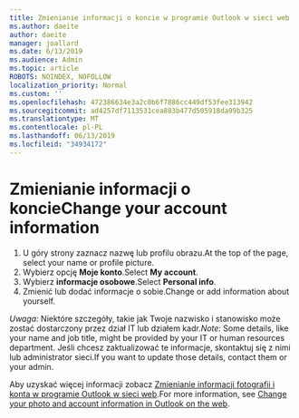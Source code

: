 ```yaml
---
title: Zmienianie informacji o koncie w programie Outlook w sieci web
ms.author: daeite
author: daeite
manager: joallard
ms.date: 6/13/2019
ms.audience: Admin
ms.topic: article
ROBOTS: NOINDEX, NOFOLLOW
localization_priority: Normal
ms.custom: ''
ms.openlocfilehash: 472386634e3a2c0b6f7886cc449df53fee313942
ms.sourcegitcommit: ad4257df7113531cea883b477d505918da99b325
ms.translationtype: MT
ms.contentlocale: pl-PL
ms.lasthandoff: 06/13/2019
ms.locfileid: "34934172"
---
```

# <a name="change-your-account-information"></a><span data-ttu-id="81869-102">Zmienianie informacji o koncie</span><span class="sxs-lookup"><span data-stu-id="81869-102">Change your account information</span></span>

1. <span data-ttu-id="81869-103">U góry strony zaznacz nazwę lub profilu obrazu.</span><span class="sxs-lookup"><span data-stu-id="81869-103">At the top of the page, select your name or profile picture.</span></span>
1. <span data-ttu-id="81869-104">Wybierz opcję **Moje konto**.</span><span class="sxs-lookup"><span data-stu-id="81869-104">Select **My account**.</span></span>
1. <span data-ttu-id="81869-105">Wybierz **informacje osobowe**.</span><span class="sxs-lookup"><span data-stu-id="81869-105">Select **Personal info**.</span></span>
1. <span data-ttu-id="81869-106">Zmienić lub dodać informacje o sobie.</span><span class="sxs-lookup"><span data-stu-id="81869-106">Change or add information about yourself.</span></span>

<span data-ttu-id="81869-107">*Uwaga:* Niektóre szczegóły, takie jak Twoje nazwisko i stanowisko może zostać dostarczony przez dział IT lub działem kadr.</span><span class="sxs-lookup"><span data-stu-id="81869-107">*Note:* Some details, like your name and job title, might be provided by your IT or human resources department.</span></span> <span data-ttu-id="81869-108">Jeśli chcesz zaktualizować te informacje, skontaktuj się z nimi lub administrator sieci.</span><span class="sxs-lookup"><span data-stu-id="81869-108">If you want to update those details, contact them or your admin.</span></span>

<span data-ttu-id="81869-109">Aby uzyskać więcej informacji zobacz [Zmienianie informacji fotografii i konta w programie Outlook w sieci web](https://support.office.com/article/b2dbb289-851d-4bed-93c3-3e136f5659ec).</span><span class="sxs-lookup"><span data-stu-id="81869-109">For more information, see [Change your photo and account information in Outlook on the web](https://support.office.com/article/b2dbb289-851d-4bed-93c3-3e136f5659ec).</span></span>